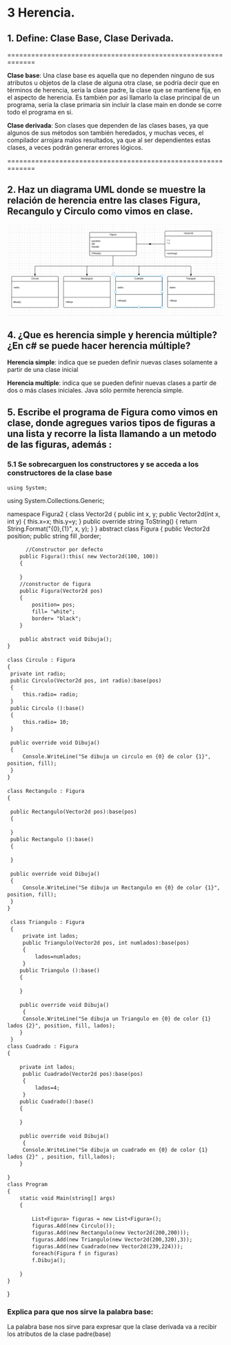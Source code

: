 # 3 Herencia.

##    1.  Define: Clase Base, Clase Derivada.

=============================================================

**Clase base**: Una clase base es aquella que no dependen ninguno de sus atributos u objetos de la clase de alguna otra clase, se podría decir que en términos de herencia, seria la clase padre, la clase que se mantiene fija, en el aspecto de herencia.
Es también por así llamarlo la clase principal de un programa, seria la clase primaria sin incluir la clase main en donde se corre todo el programa en si.

**Clase derivada**: Son clases que dependen de las clases bases, ya que algunos de sus métodos son también heredados, y muchas veces, el compilador arrojara malos resultados, ya que al ser dependientes estas clases, a veces podrán generar errores lógicos.

=============================================================

##  2.  Haz un diagrama UML donde se muestre la relación de herencia entre las  clases Figura, Recangulo y Circulo como vimos en clase.

![Digrama UML](https://github.com/elixz196/Tareas3y4/blob/master/Fotos/Diagrama.PNG "Este es el diagrama")

## 4. ¿Que es herencia simple y herencia múltiple? ¿En c# se puede hacer herencia múltiple?

**Herencia simple**: indica que se pueden definir nuevas clases solamente a partir de una clase inicial

**Herencia multiple**: indica que se pueden definir nuevas clases a partir de dos o más clases iniciales. Java sólo permite herencia simple.
## 5. Escribe el programa de Figura como vimos en clase, donde agregues varios tipos de figuras a una lista y recorre la lista llamando a un metodo de las figuras, además :
### 5.1 Se sobrecarguen los constructores y se acceda a los constructores de la clase base

    using System;
using System.Collections.Generic;

namespace Figura2
{
    class Vector2d
    {
        public int x, y;
        public Vector2d(int x, int y)
        {
            this.x=x; this.y=y;
        }
        public override string ToString()
        {
            return String.Format("{0},{1}", x, y);
        }
    }
    abstract class Figura
    {
        public Vector2d position;
        public string fill ,border;

          //Constructor por defecto 
        public Figura():this( new Vector2d(100, 100))
        {
        
        }
        //constructor de figura
        public Figura(Vector2d pos)
        {
            position= pos;
            fill= "white";
            border= "black";
        }

        public abstract void Dibuja();
    }

    class Circulo : Figura
    {
     private int radio;
     public Circulo(Vector2d pos, int radio):base(pos)
     {
         this.radio= radio;
     }
     public Circulo ():base()
     {
         this.radio= 10;
     }

     public override void Dibuja() 
     {
         Console.WriteLine("Se dibuja un circulo en {0} de color {1}", position, fill);
     }
    }
 
    class Rectangulo : Figura
    {
     
     public Rectangulo(Vector2d pos):base(pos)
     {
         
     }
     public Rectangulo ():base()
     {
        
     }

     public override void Dibuja() 
     {
         Console.WriteLine("Se dibuja un Rectangulo en {0} de color {1}", position, fill);
     }
    }

     class Triangulo : Figura
     {
         private int lados;
         public Triangulo(Vector2d pos, int numlados):base(pos)
         {
             lados=numlados;
         }
        public Triangulo ():base()
        {
        
        }

        public override void Dibuja() 
         {
         Console.WriteLine("Se dibuja un Triangulo en {0} de color {1} lados {2}", position, fill, lados);
        }
     }
    class Cuadrado : Figura
    {

        private int lados;
         public Cuadrado(Vector2d pos):base(pos)
         {
             lados=4;
         }
        public Cuadrado():base()
        {
        
        }

        public override void Dibuja() 
         {
         Console.WriteLine("Se dibuja un cuadrado en {0} de color {1} lados {2}" , position, fill,lados);
        }
    
    }
    class Program
    {
        static void Main(string[] args)
        {

            List<Figura> figuras = new List<Figura>();
            figuras.Add(new Circulo());
            figuras.Add(new Rectangulo(new Vector2d(200,200)));
            figuras.Add(new Triangulo(new Vector2d(200,320),3));
            figuras.Add(new Cuadrado(new Vector2d(239,224)));
            foreach(Figura f in figuras)
            f.Dibuja();
           
        }
    }
}
###  Explica para que nos sirve la palabra base:
La palabra base nos sirve para expresar que la clase derivada va a recibir los atributos de la clase padre(base)
